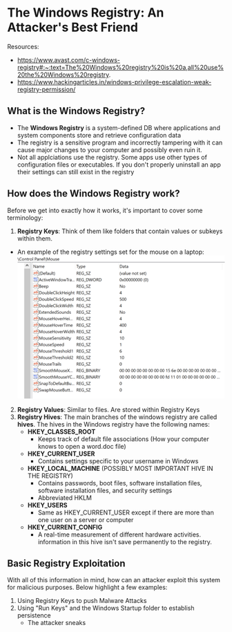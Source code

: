 # The Windows Registry: An Attacker's Best Friend
Resources:
- https://www.avast.com/c-windows-registry#:~:text=The%20Windows%20registry%20is%20a,all%20use%20the%20Windows%20registry.
- https://www.hackingarticles.in/windows-privilege-escalation-weak-registry-permission/ 

## What is the Windows Registry?
- The **Windows Registry** is a system-defined DB where applications and system components store and retrieve configuration data
- The registry is a sensitive program and incorrectly tampering with it can cause major changes to your computer and possibly even ruin it.
- Not all applciations use the registry. Some apps use other types of configuration files or executables. If you don't properly uninstall an app their settings can still exist in the registry

## How does the Windows Registry work?

Before we get into exactly how it works, it's important to cover some terminology:

1. **Registry Keys**: Think of them like folders that contain values or subkeys within them. 
- An example of the registry settings set for the mouse on a laptop:
        ![mouse-reg](1-mouse-regedit.PNG)
2. **Registry Values**: Similar to files. Are stored within Registry Keys
3. **Registry Hives**: The main branches of the windows registry are called **hives**. The hives in the Windows registry have the following names:
    - **HKEY_CLASSES_ROOT**
        - Keeps track of default file associations (How your computer knows to open a word.doc file)
    - **HKEY_CURRENT_USER**
        - Contains settings specific to your username in Windows
    - **HKEY_LOCAL_MACHINE** (POSSIBLY MOST IMPORTANT HIVE IN THE REGISTRY)
        - Contains passwords, boot files, software installation files, software installation files, and security settings
        - Abbreviated HKLM 
    - **HKEY_USERS**
        - Same as HKEY_CURRENT_USER except if there are more than one user on a server or computer
    - **HKEY_CURRENT_CONFIG**
        - A real-time measurement of different hardware activities. information in this hive isn't save permanently to the registry. 



## Basic Registry Exploitation

With all of this information in mind, how can an attacker exploit this system for malicious purposes. Below highlight a few examples:

1. Using Registry Keys to push Malware Attacks
2. Using "Run Keys" and the Windows Startup folder to establish persistence
    - The attacker sneaks 


